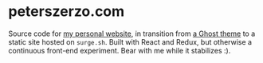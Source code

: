 # peterszerzo.com

Source code for [my personal website](http://www.peterszerzo.com), in transition from [a Ghost theme](https://github.com/pickled-plugins/psz-theme) to a static site hosted on `surge.sh`. Built with React and Redux, but otherwise a continuous front-end experiment. Bear with me while it stabilizes :).

